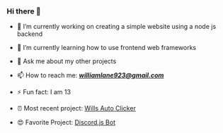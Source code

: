 ### Hi there 👋

- 🔭  I’m currently working on creating a simple website using a node js backend
- 🌱  I’m currently learning how to use frontend web frameworks
- 💬  Ask me about my other projects
- 📫  How to reach me: ***williamlane923@gmail.com***
- ⚡  Fun fact: I am 13

- ⏰ Most recent project: <a href="https://github.com/pietales/willsautoclick" target="_blank">Wills Auto Clicker<a />
- 😍 Favorite Project: <a href="https://github.com/pietales/nodebot" target="_blank">Discord.js Bot<a />

